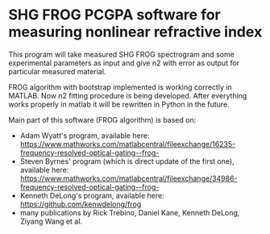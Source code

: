 # SHG FROG PCGPA software for measuring nonlinear refractive index

This program will take measured SHG FROG spectrogram and some experimental parameters as input and give n2 with error as output for particular measured material.

FROG algorithm with bootstrap implemented is working correctly in MATLAB. Now n2 fitting procedure is being developed. After everything works properly in matlab it will be rewritten in Python in the future.

Main part of this software (FROG algorithm) is based on:

- Adam Wyatt's program, available here: https://www.mathworks.com/matlabcentral/fileexchange/16235-frequency-resolved-optical-gating--frog-
- Steven Byrnes' program (which is direct update of the first one), available here: https://www.mathworks.com/matlabcentral/fileexchange/34986-frequency-resolved-optical-gating--frog-
- Kenneth DeLong's program, available here: https://github.com/kenwdelong/frog
- many publications by Rick Trebino, Daniel Kane, Kenneth DeLong, Ziyang Wang et al.
